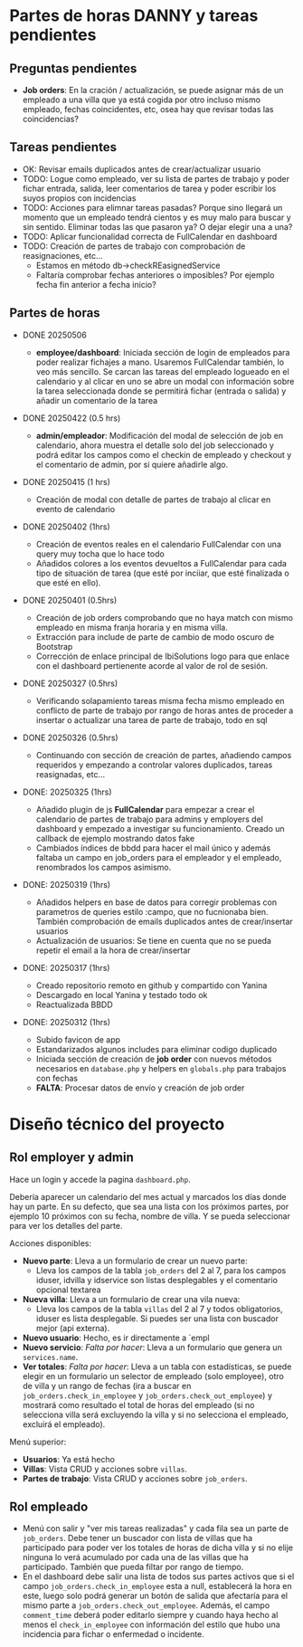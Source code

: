 # Partes de horas DANNY y tareas pendientes

## Preguntas pendientes
* **Job orders**: En la cración / actualización, se puede asignar más de un empleado a una villa que ya está cogida por otro incluso mismo empleado, fechas coincidentes, etc, osea hay que revisar todas las coincidencias?

## Tareas pendientes
* OK: Revisar emails duplicados antes de crear/actualizar usuario
* TODO: Logue como empleado, ver su lista de partes de trabajo y poder fichar entrada, salida, leer comentarios de tarea y poder escribir los suyos propios con incidencias
* TODO: Acciones para elimnar tareas pasadas? Porque sino llegará un momento que un empleado tendrá cientos y es muy malo para buscar y sin sentido. Eliminar todas las que pasaron ya? O dejar elegir una a una?
* TODO: Aplicar funcionalidad correcta de FullCalendar en dashboard
* TODO: Creación de partes de trabajo con comprobación de reasignaciones, etc...
    - Estamos en método db->checkREasignedService
    - Faltaría comprobar fechas anteriores o imposibles? Por ejemplo fecha fin anterior a fecha inicio?

## Partes de horas
* DONE 20250506
    - **employee/dashboard**: Iniciada sección de login de empleados para poder realizar fichajes a mano. Usaremos FullCalendar también, lo veo más sencillo. Se carcan las tareas del empleado logueado en el calendario y al clicar en uno se abre un modal con información sobre la tarea seleccionada donde se permitirá fichar (entrada o salida) y añadir un comentario de la tarea
* DONE 20250422 (0.5 hrs)
    - **admin/empleador**: Modificación del modal de selección de job en calendario, ahora muestra el detalle solo del job seleccionado y podrá editar los campos como el checkin de empleado y checkout y el comentario de admin, por si quiere añadirle algo.
* DONE 20250415 (1 hrs)
    - Creación de modal con detalle de partes de trabajo al clicar en evento de calendario
* DONE 20250402 (1hrs)
    - Creación de eventos reales en el calendario FullCalendar con una query muy tocha que lo hace todo
    - Añadidos colores a los eventos devueltos a FullCalendar para cada tipo de situación de tarea (que esté por inciiar, que esté finalizada o que esté en ello).

* DONE 20250401 (0.5hrs)
    - Creación de job orders comprobando que no haya match con mismo empleado en misma franja horaria y en misma villa.
    - Extracción para include de parte de cambio de modo oscuro de Bootstrap
    - Corrección de enlace principal de IbiSolutions logo para que enlace con el dashboard pertienente acorde al valor de rol de sesión.

* DONE 20250327 (0.5hrs)
    - Verificando solapamiento tareas misma fecha mismo empleado en conflicto de parte de trabajo por rango de horas antes de proceder a insertar o actualizar una tarea de parte de trabajo, todo en sql

* DONE 20250326 (0.5hrs)
    - Continuando con sección de creación de partes, añadiendo campos requeridos y empezando a controlar valores duplicados, tareas reasignadas, etc...

* DONE: 20250325 (1hrs)
    - Añadido plugin de js **FullCalendar** para empezar a crear el calendario de partes de trabajo para admins y employers del dashboard y empezado a investigar su funcionamiento. Creado un callback de ejemplo mostrando datos fake
    - Cambiados índices de bbdd para hacer el mail único y además faltaba un campo en job_orders para el empleador y el empleado, renombrados los campos asimismo.

* DONE: 20250319 (1hrs)
    - Añadidos helpers en base de datos para corregir problemas con parametros de queries estilo :campo, que no fucnionaba bien. También comprobación de emails duplicados antes de crear/insertar usuarios
    - Actualización de usuarios: Se tiene en cuenta que no se pueda repetir el email a la hora de crear/insertar

* DONE: 20250317 (1hrs)
    - Creado repositorio remoto en github y compartido con Yanina
    - Descargado en local Yanina y testado todo ok
    - Reactualizada BBDD

* DONE: 20250312 (1hrs)
    - Subido favicon de app
    - Estandarizados algunos includes para eliminar codigo duplicado
    - Iniciada sección de creación de **job order** con nuevos métodos necesarios en `database.php` y helpers en `globals.php` para trabajos con fechas
    - **FALTA**: Procesar datos de envío y creación de job order

# Diseño técnico del proyecto

## Rol employer y admin

Hace un login y accede la pagina `dashboard.php`.

Debería aparecer un calendario del mes actual y marcados los días donde hay un parte. En su defecto, que sea una lista con los próximos partes, por ejemplo 10 próximos con su fecha, nombre de villa. Y se pueda seleccionar para ver los detalles del parte.

Acciones disponibles:
* **Nuevo parte**: Lleva a un formulario de crear un nuevo parte:
    - Lleva los campos de la tabla `job_orders` del 2 al 7, para los campos iduser, idvilla y idservice son listas desplegables y el comentario opcional textarea
* **Nueva villa**: Lleva a un formulario de crear una vila nueva:
    - Lleva los campos de la tabla `villas` del 2 al 7 y todos obligatorios, iduser es lista desplegable. Si puedes ser una lista con buscador mejor (api externa).
* **Nuevo usuario**: Hecho, es ir directamente a `empl
* **Nuevo servicio**: _Falta por hacer_: Lleva a un formulario que genera un `services.name`.
* **Ver totales**: _Falta por hacer_: Lleva a un tabla con estadísticas, se puede elegir en un formulario un selector de empleado (solo employee), otro de villa y un rango de fechas (ira a buscar en `job_orders.check_in_employee` y `job_orders.check_out_employee`) y mostrará como resultado el total de horas del empleado (si no selecciona villa será excluyendo la villa y si no selecciona el empleado, excluirá el empleado).

Menú superior:
* **Usuarios**: Ya está hecho
* **Villas**: Vista CRUD y acciones sobre `villas`.
* **Partes de trabajo**: Vista CRUD y acciones sobre `job_orders`.

## Rol empleado

* Menú con salir y "ver mis tareas realizadas" y cada fila sea un parte de `job_orders`. Debe tener un buscador con lista de villas que ha participado para poder ver los totales de horas de dicha villa y si no elije ninguna lo verá acumulado por cada una de las villas que ha participado. También que pueda filtar por rango de tiempo.
* En el dashboard debe salir una lista de todos sus partes activos que si el campo `job_orders.check_in_employee` esta a null, establecerá la hora en este, luego solo podrá generar un botón de salida que afectaría para el mismo parte a `job_orders.check_out_employee`. Además, el campo `comment_time` deberá poder editarlo siempre y cuando haya hecho al menos el `check_in_employee` con información del estilo que hubo una incidencia para fichar o enfermedad o incidente.

